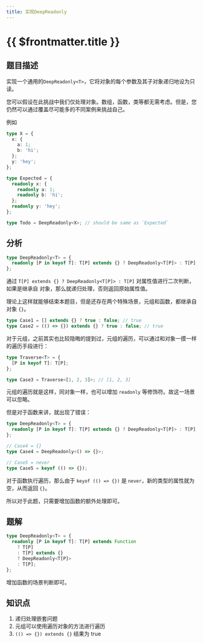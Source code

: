 ```yaml
---
title: 实现DeepReadonly
---
```


# {{ $frontmatter.title }}

## 题目描述

实现一个通用的`DeepReadonly<T>`，它将对象的每个参数及其子对象递归地设为只读。

您可以假设在此挑战中我们仅处理对象。数组，函数，类等都无需考虑。但是，您仍然可以通过覆盖尽可能多的不同案例来挑战自己。

例如

```ts
type X = {
  x: {
    a: 1;
    b: 'hi';
  };
  y: 'hey';
};

type Expected = {
  readonly x: {
    readonly a: 1;
    readonly b: 'hi';
  };
  readonly y: 'hey';
};

type Todo = DeepReadonly<X>; // should be same as `Expected`
```

## 分析

```ts
type DeepReadonly<T> = {
  readonly [P in keyof T]: T[P] extends {} ? DeepReadonly<T[P]> : T[P];
};
```

通过 `T[P] extends {} ? DeepReadonly<T[P]> : T[P]` 对属性值进行二次判断，如果是继承自 对象，那么就递归处理，否则返回原始属性值。

理论上这样就能够结束本题目，但是还存在两个特殊场景，元组和函数，都继承自对象 `{}`。

```ts
type Case1 = [] extends {} ? true : false; // true
type Case2 = (() => {}) extends {} ? true : false; // true
```

对于元组，之前其实也比较隐晦的提到过，元组的遍历，可以通过和对象一摸一样的遍历手段进行：

```ts
type Traverse<T> = {
  [P in keyof T]: T[P];
};

type Case3 = Traverse<[1, 2, 3]>; // [1, 2, 3]
```

元组的遍历就是这样，同对象一样，也可以增加 `readonly` 等修饰符。故这一场景可以忽略。

但是对于函数来讲，就出现了错误：

```ts
type DeepReadonly<T> = {
  readonly [P in keyof T]: T[P] extends {} ? DeepReadonly<T[P]> : T[P];
};

// Case4 = {}
type Case4 = DeepReadonly<() => {}>;

// Case5 = never
type Case5 = keyof (() => {});
```

对于函数执行遍历，那么由于 `keyof (() => {})` 是 `never`，新的类型的属性就为空，从而返回 `{}`。

所以对于此题，只需要增加函数的额外处理即可。

## 题解

```ts
type DeepReadonly<T> = {
  readonly [P in keyof T]: T[P] extends Function
    ? T[P]
    : T[P] extends {}
    ? DeepReadonly<T[P]>
    : T[P];
};
```

增加函数的场景判断即可。

## 知识点

1. 递归处理嵌套问题
2. 元组可以使用遍历对象的方法进行遍历
3. `(() => {}) extends {}` 结果为 true